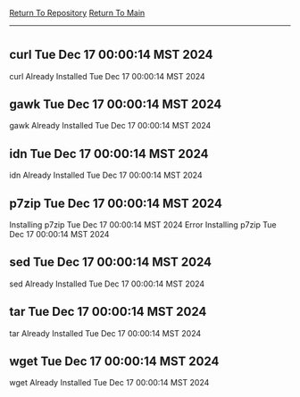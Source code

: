 [Return To Repository](https://github.com/DigitalWarrior/piholeparser/)
[Return To Main](https://github.com/DigitalWarrior/piholeparser/blob/master/RecentRunLogs/Mainlog.md)
____________________________________
# 
## curl Tue Dec 17 00:00:14 MST 2024
curl Already Installed Tue Dec 17 00:00:14 MST 2024
## gawk Tue Dec 17 00:00:14 MST 2024
gawk Already Installed Tue Dec 17 00:00:14 MST 2024
## idn Tue Dec 17 00:00:14 MST 2024
idn Already Installed Tue Dec 17 00:00:14 MST 2024
## p7zip Tue Dec 17 00:00:14 MST 2024
Installing p7zip Tue Dec 17 00:00:14 MST 2024
Error Installing p7zip Tue Dec 17 00:00:14 MST 2024
## sed Tue Dec 17 00:00:14 MST 2024
sed Already Installed Tue Dec 17 00:00:14 MST 2024
## tar Tue Dec 17 00:00:14 MST 2024
tar Already Installed Tue Dec 17 00:00:14 MST 2024
## wget Tue Dec 17 00:00:14 MST 2024
wget Already Installed Tue Dec 17 00:00:14 MST 2024
